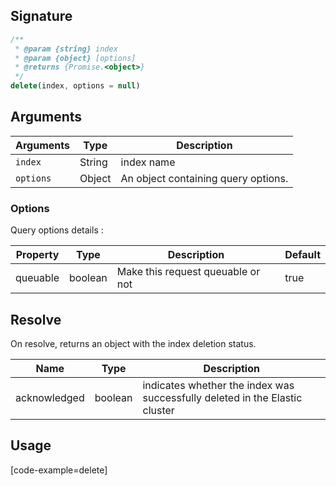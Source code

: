 ## Signature

``` javascript
/**
 * @param {string} index
 * @param {object} [options]
 * @returns {Promise.<object>}
 */
delete(index, options = null)
```

## Arguments

| Arguments     | Type        | Description |
|---------------|-------------|----------------------------------------|
| ``index``     | String      | index name |
| ``options``   | Object | An object containing query options. |

### __Options__

Query options details :

| Property | Type    | Description                       | Default |
| -------- | ------- | --------------------------------- | ------- |
| queuable | boolean | Make this request queuable or not | true    |

## Resolve

On resolve, returns an object with the index deletion status.

| Name | Type | Description
|------|------|-------------
| acknowledged | boolean | indicates whether the index was successfully deleted in the Elastic cluster

## Usage

[code-example=delete]
